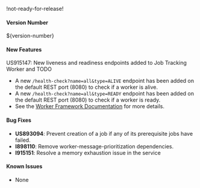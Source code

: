 !not-ready-for-release!

#### Version Number
${version-number}

#### New Features
US915147: New liveness and readiness endpoints added to Job Tracking Worker and TODO
- A new `/health-check?name=all&type=ALIVE` endpoint has been added on the default REST port (8080) to check if a worker is alive.
- A new `/health-check?name=all&type=READY` endpoint has been added on the default REST port (8080) to check if a worker is ready.
- See the [Worker Framework Documentation](https://github.com/WorkerFramework/worker-framework/tree/develop/worker-core#liveness-and-readiness-checks-within-the-worker-framework)
  for more details.

#### Bug Fixes
- **US893094**: Prevent creation of a job if any of its prerequisite jobs have failed.
- **I898110**: Remove worker-message-prioritization dependencies.
- **I915151**: Resolve a memory exhaustion issue in the service

#### Known Issues
- None

